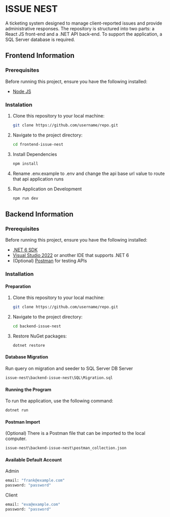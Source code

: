 # ISSUE NEST
A ticketing system designed to manage client-reported issues and provide administrative responses. The repository is structured into two parts: a React JS front-end and a .NET API back-end. To support the application, a SQL Server database is required.
## Frontend Information
### Prerequisites
Before running this project, ensure you have the following installed:
- [Node JS](https://nodejs.org/en)
### Instalation
1. Clone this repository to your local machine:
   ```bash
   git clone https://github.com/username/repo.git
   ```
2. Navigate to the project directory:
   ```bash
   cd frontend-issue-nest
   ```
3. Install Dependencies
   ```bash
   npm install
   ```
4. Rename .env.example to .env and change the api base url value to route that api application runs
   
5. Run Application on Development
   ```bash
   npm run dev
   ```
## Backend Information
### Prerequisites
Before running this project, ensure you have the following installed:

- [.NET 6 SDK](https://dotnet.microsoft.com/download/dotnet/6.0)
- [Visual Studio 2022](https://visualstudio.microsoft.com/) or another IDE that supports .NET 6
- (Optional) [Postman](https://www.postman.com/) for testing APIs

### Installation

#### Preparation
1. Clone this repository to your local machine:
   ```bash
   git clone https://github.com/username/repo.git
   ```
2. Navigate to the project directory:
   ```bash
   cd backend-issue-nest
   ```
3. Restore NuGet packages:
   ```bash
   dotnet restore
   ```
#### Database Migration
Run query on migration and seeder to SQL Server DB Server
```bash
issue-nest\backend-issue-nest\SQL\Migration.sql
```

#### Running the Program
To run the application, use the following command:
```bash
dotnet run
```

#### Postman Import
(Optional) There is a Postman file that can be imported to the local computer.
```bash
issue-nest\backend-issue-nest\postman_collection.json
```

#### Available Default Account
Admin
```bash
email: "frank@example.com"
password: "password"
```
Client
```bash
email: "eva@example.com"
password: "password"
```



